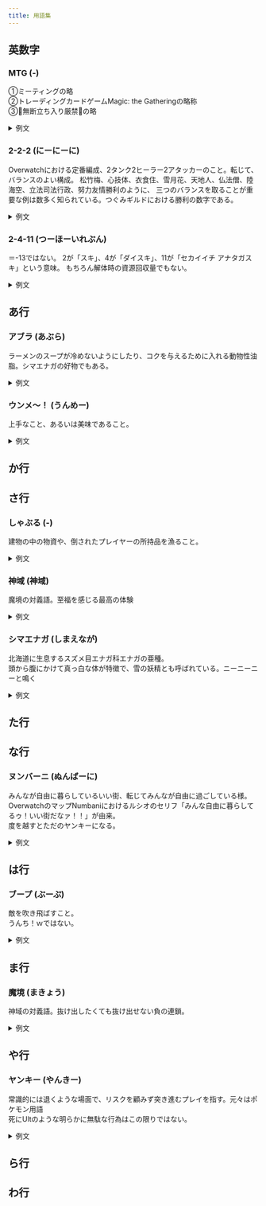```yaml
---
title: 用語集
---
```


## 英数字

### MTG (-)

①ミーティングの略  
②トレーディングカードゲームMagic: the Gatheringの略称  
③🐹無断立ち入り厳禁🐹の略

<details>
  <summary>例文</summary>
  <p>このタイミングでMTGはきつい</p>
  <p>出典: </p>
</details>

### 2-2-2 (にーにーに)

Overwatchにおける定番編成、2タンク2ヒーラー2アタッカーのこと。転じて、バランスのよい構成。
松竹梅、心技体、衣食住、雪月花、天地人、仏法僧、陸海空、立法司法行政、努力友情勝利のように、
三つのバランスを取ることが重要な例は数多く知られている。つぐみギルドにおける勝利の数字である。
<details>
  <summary>例文</summary>
  <p>タンパク質、炭水化物、脂質の2-2-2を大切にしましょう</p>
</details>

### 2-4-11 (つーほーいれぶん)

＝-13ではない。
2が「スキ」、4が「ダイスキ」、11が「セカイイチ アナタガスキ」という意味。
もちろん解体時の資源回収量でもない。
<details>
  <summary>例文</summary>
  <p>タンパク質、炭水化物、脂質の2-4-11</p>
</details>

## あ行

### アブラ (あぶら)

ラーメンのスープが冷めないようにしたり、コクを与えるために入れる動物性油脂。シマエナガの好物でもある。
<details>
  <summary>例文</summary>
  <p>アブラマシマシチョモランマ！</p>
  <p>出典: </p>
</details>

### ウンメ～！ (うんめー)

上手なこと、あるいは美味であること。
<details>
  <summary>例文</summary>
  <p>敵のスナイパー、ウンメ～！完敗。</p>
</details>

## か行

## さ行

### しゃぶる (-)

建物の中の物資や、倒されたプレイヤーの所持品を漁ること。

<details>
  <summary>例文</summary>
  <p>この家、まだしゃぶり入ってないな</p>
</details>

### 神域 (神域)

魔境の対義語。至福を感じる最高の体験

<details>
  <summary>例文</summary>
  <blockquote class="twitter-tweet" data-lang="ja"><p lang="ja" dir="ltr">平成28年2月2日火曜日、ラーメン二郎 西台駅前店、大ラーメン+油そば味噌がけ+白ネギ+味付うずら+生卵+生卵 ニンニク 1150YEN<br>目覚める塩気にスパイシーな味噌タレ加わり濃い味たまんないッ！後コールの生姜で神域ィ！<br>完飲。 <a href="https://t.co/rdQBKrKytn">pic.twitter.com/rdQBKrKytn</a></p>&mdash; habomaijiro (@habomaijiro) <a href="https://twitter.com/habomaijiro/status/694514422241341440?ref_src=twsrc%5Etfw">2016年2月2日</a></blockquote>
<script async src="https://platform.twitter.com/widgets.js" charset="utf-8"></script>
</details>

### シマエナガ (しまえなが)

北海道に生息するスズメ目エナガ科エナガの亜種。  
頭から腹にかけて真っ白な体が特徴で、雪の妖精とも呼ばれている。ニーニーニーと鳴く
<details>
  <summary>例文</summary>
  <p>悪いことをしたため、シマエナガされました。</p>
  <p>出典: </p>
</details>

## た行

## な行

### ヌンバーニ (ぬんばーに)
みんなが自由に暮らしているいい街、転じてみんなが自由に過ごしている様。  
OverwatchのマップNumbaniにおけるルシオのセリフ「みんな自由に暮らしてるゥ！いい街だなァ！！」が由来。  
度を越すとただのヤンキーになる。
<details>
  <summary>例文</summary>
  <p>このマッチはいくらなんでもヌンバーニすぎるぞぉ！</p>
  <p>出典: </p>
</details>

## は行

### ブープ (ぶーぷ)
敵を吹き飛ばすこと。  
うんち！ｗではない。
<details>
  <summary>例文</summary>
  <p>実績の土踏まずはブープで三人落とさないと達成できない</p>
  <p>出典: </p>
</details>

## ま行

### 魔境 (まきょう)
神域の対義語。抜け出したくても抜け出せない負の連鎖。
<details>
  <summary>例文</summary>
  <p>レート2500未満は魔境</p>
  <p>出典: </p>
</details>

## や行

### ヤンキー (やんきー)

常識的には退くような場面で、リスクを顧みず突き進むプレイを指す。元々はポケモン用語  
死にUltのような明らかに無駄な行為はこの限りではない。
<details>
  <summary>例文</summary>
  <p>急にオラつくヤンキープレイ</p>
</details>

## ら行

## わ行
